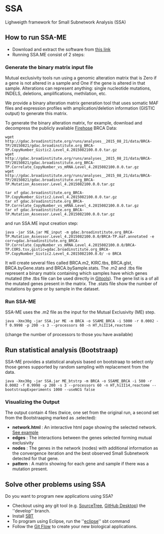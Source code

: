 # SSA
Lighweigth framework for Small Subnetwork Analysis (SSA)

## How to run SSA-ME

* Download and extract the software from [this link](http://bioinformatics.intec.ugent.be/ssame/SSA.jar)
* Running SSA.ME consist of 2 steps:
 

### Generate the binary matrix input file

Mutual exclusivity tools run using a genomic alteration matrix that is Zero if a gene is not altered in a sample and One if the gene is altered in that sample. Alterations can represent anything: single nucleotide mutations, INDELS, deletions, amplifications, methilation, etc.

We provide a binary alteration matrix generation tool that uses somatic MAF files and expression profiles with amplication/deletion information (GISTIC output) to generate this matrix. 

To generate the binary alteration matrix, for example, download and decompress the publicly available [Firehose](http://firebrowse.org/?cohort=BRCA) BRCA Data:
```
wget http://gdac.broadinstitute.org/runs/analyses__2015_08_21/data/BRCA-TP/20150821/gdac.broadinstitute.org_BRCA-TP.CopyNumber_Gistic2.Level_4.2015082100.0.0.tar.gz 
wget http://gdac.broadinstitute.org/runs/analyses__2015_08_21/data/BRCA-TP/20150821/gdac.broadinstitute.org_BRCA-TP.Correlate_CopyNumber_vs_mRNA.Level_4.2015082100.0.0.tar.gz
wget http://gdac.broadinstitute.org/runs/analyses__2015_08_21/data/BRCA-TP/20150821/gdac.broadinstitute.org_BRCA-TP.Mutation_Assessor.Level_4.2015082100.0.0.tar.gz

tar xf gdac.broadinstitute.org_BRCA-TP.CopyNumber_Gistic2.Level_4.2015082100.0.0.tar.gz
tar xf gdac.broadinstitute.org_BRCA-TP.Correlate_CopyNumber_vs_mRNA.Level_4.2015082100.0.0.tar.gz
tar xf gdac.broadinstitute.org_BRCA-TP.Mutation_Assessor.Level_4.2015082100.0.0.tar.gz

```

and run SSA.ME input creation step:
```
java -jar SSA.jar ME_input -m gdac.broadinstitute.org_BRCA-TP.Mutation_Assessor.Level_4.2015082100.0.0/BRCA-TP.maf.annotated -e corr=gdac.broadinstitute.org_BRCA-TP.Correlate_CopyNumber_vs_mRNA.Level_4.2015082100.0.0/BRCA-TP.CORS.tsv,gistic=gdac.broadinstitute.org_BRCA-TP.CopyNumber_Gistic2.Level_4.2015082100.0.0/ -o BRCA
```

It will create several files called BRCA.m2, KIRC.tbs, BRCA.glst, BRCA.byGene.stats and BRCA.bySample.stats. The .m2 and .tbs file represent a binary matrix containing which samples have which genes mutated (the .tbs file can be used directly in [Gitools](http://www.gitools.org/)). The gene list is a of all the mutated genes present in the matrix. The .stats file show the number of mutations by gene or by sample in the dataset.

### Run SSA-ME

SSA-ME uses the .m2 file as the input for the Mutual Exclusivity (ME) step.

```
java -Xmx30g -jar SSA.jar ME -m BRCA -o SSAME_BRCA -i 5000 -r 0.0002 -f 0.9998 -p 200 -s 3 --processors 60 -n HT,hiII14,reactome
```
(change the number of processors to those you have available)

## Run statistical analysis (Bootstraap)

SSA-ME provides a statistical analysis based on bootstraap to select only those genes supported by random sampling with replacement from the data.

```
java -Xmx30g -jar SSA.jar ME_btstrp -m BRCA -o SSAME_BRCA -i 500 -r 0.0002 -f 0.9998 -p 200 -s 3 --processors 60 -n HT,hiII14,reactome --bootstraapExperiments 1000 --useNCG false
```

### Visualizing the Output

The output contain 4 files (twice, one set from the original run, a second set from the Bootstraaping marked as .selected):

+ __network.html__ : An interactive html page showing the selected network. [See example](http://bioinformatics.intec.ugent.be/ssame/ME_network.html)
+ __edges__ : The interactions between the genes selected forming mutual exclusivity
+ __nodes__ : The genes in the network (nodes) with additional information as the convergence iteration and the best observed Small Subnetwork detected for that gene.
+ __pattern__ : A matrix showing for each gene and sample if there was a mutation present.

## Solve other problems using SSA

Do you want to program new applications using SSA?

* Checkout using any git tool (e.g. [SourceTree](https://www.sourcetreeapp.com/), [GitHub Desktop](https://desktop.github.com/)) the ''develop'' branch.
* Install [SBT](http://www.scala-sbt.org/0.13/tutorial/Setup.html)
* To program using Eclipse, run the ''[eclipse](https://github.com/typesafehub/sbteclipse/wiki/Using-sbteclipse)'' sbt command
* Follow the [Git Flow](http://nvie.com/posts/a-successful-git-branching-model/) to create your new biological applications.

